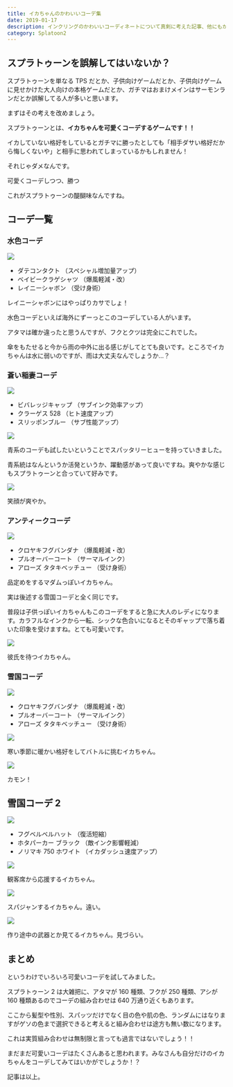 ```yaml
---
title: イカちゃんのかわいいコーデ集
date: 2019-01-17
description: インクリングのかわいいコーディネートについて真剣に考えた記事、他にもかわいいオススメコーデがあったら教えてください
category: Splatoon2
---
```


## スプラトゥーンを誤解してはいないか？

スプラトゥーンを単なる TPS だとか、子供向けゲームだとか、子供向けゲームに見せかけた大人向けの本格ゲームだとか、ガチマはおまけメインはサーモンランだとか誤解してる人が多いと思います。

まずはその考えを改めましょう。

スプラトゥーンとは、**イカちゃんを可愛くコーデするゲームです！！**

イカしていない格好をしているとガチマに勝ったとしても「相手ダサい格好だから悔しくないや」と相手に思われてしまっているかもしれません！

それじゃダメなんです。

可愛くコーデしつつ、勝つ

これがスプラトゥーンの醍醐味なんですね。

## コーデ一覧

### 水色コーデ

![](https://pbs.twimg.com/media/E4EtSlLUcAQOH2b?format=png)

- ダテコンタクト （スペシャル増加量アップ）
- ベイビークラゲシャツ （爆風軽減・改）
- レイニーシャボン （受け身術）

レイニーシャボンにはやっぱりカサでしょ！

水色コーデといえば海外にずーっとこのコーデしている人がいます。

アタマは確か違ったと思うんですが、フクとクツは完全にこれでした。

傘をもたせると今から雨の中外に出る感じがしてとても良いです。ところでイカちゃんは水に弱いのですが、雨は大丈夫なんでしょうか...？

### 蒼い稲妻コーデ

![](https://pbs.twimg.com/media/E4EtbL-VcAE-bY4?format=png)

- ビバレッジキャップ （サブインク効率アップ）
- クラーゲス 528 （ヒト速度アップ）
- スリッポンブルー （サブ性能アップ）

![](https://pbs.twimg.com/media/E4EtcPLUYAAS61m?format=png)

青系のコーデも試したいということでスパッタリーヒューを持っていきました。

青系統はなんというか活発というか、躍動感があって良いですね。爽やかな感じもスプラトゥーンと合っていて好みです。

![](https://pbs.twimg.com/media/E4EtdM5VEAMZuZA?format=png)

笑顔が爽やか。

### アンティークコーデ

![](https://pbs.twimg.com/media/E4Etfw_VcAM7S1d?format=png)

- クロヤキフグバンダナ （爆風軽減・改）
- プルオーバーコート （サーマルインク）
- アローズ タタキベッチュー （受け身術）

品定めをするマダムっぽいイカちゃん。

実は後述する雪国コーデと全く同じです。

普段は子供っぽいイカちゃんもこのコーデをすると急に大人のレディになります。カラフルなインクから一転、シックな色合いになるとそのギャップで落ち着いた印象を受けますね。とても可愛いです。

![](https://pbs.twimg.com/media/E4EtguUVkAI5IOX?format=png)

彼氏を待つイカちゃん。

### 雪国コーデ

![](https://pbs.twimg.com/media/E4EtNTlVgAwH6-e?format=png)

- クロヤキフグバンダナ （爆風軽減・改）
- プルオーバーコート （サーマルインク）
- アローズ タタキベッチュー （受け身術）

![](https://pbs.twimg.com/media/E4EtOZyVcAEUTFy?format=png)

寒い季節に暖かい格好をしてバトルに挑むイカちゃん。

![](https://pbs.twimg.com/media/E4EtPhhVUAQ3Bl-?format=png)

カモン！

## 雪国コーデ 2

![](https://pbs.twimg.com/media/E4EtUujVUAQ_c_6?format=png)

- フグベルベルハット （復活短縮）
- ホタパーカー ブラック （敵インク影響軽減）
- ノリマキ 750 ホワイト （イカダッシュ速度アップ）

![](https://pbs.twimg.com/media/E4EtWPxUYAQQDQW?format=png)

観客席から応援するイカちゃん。

![](https://pbs.twimg.com/media/E4EtXR2VIAU071M?format=png)

スパジャンするイカちゃん。遠い。

![](https://pbs.twimg.com/media/E4EtYVVVUAEGhJI?format=png)

作り途中の武器とか見てるイカちゃん。見づらい。

## まとめ

というわけでいろいろ可愛いコーデを試してみました。

スプラトゥーン 2 は大雑把に、アタマが 160 種類、フクが 250 種類、アシが 160 種類あるのでコーデの組み合わせは 640 万通り近くもあります。

ここから髪型や性別、スパッツだけでなく目の色や肌の色、ランダムにはなりますがゲソの色まで選択できると考えると組み合わせは途方も無い数になります。

これは実質組み合わせは無制限と言っても過言ではないでしょう！！

まだまだ可愛いコーデはたくさんあると思われます。みなさんも自分だけのイカちゃんをコーデしてみてはいかがでしょうか！？

記事は以上。
